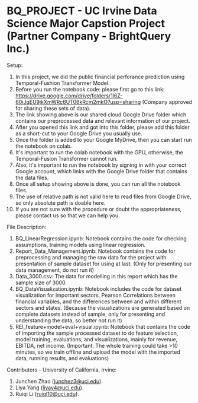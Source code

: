 # BQ_PROJECT - UC Irvine Data Science Major Capstion Project (Partner Company - BrightQuery Inc.)
Setup:
1. In this project, we did the public financial perforance prediction using Temporal-Fushion Transformer Model.
2. Before you run the notebook code: please first go to this link: https://drive.google.com/drive/folders/1I6Z-60iJqEU9jkXmWRc6UT06kRcm2mkO?usp=sharing (Company approved for sharing these sets of data).
3. The link showing above is our shared cloud Google Drive folder which contains our preprocessed data and relevant information of our project.
4. After you opened this link and got into this folder, please add this folder as a short-cut to your Google Drive you usually use.
5. Once the folder is added to your Google MyDrive, then you can start run the notebook on colab.
6. It's important to run the colab notebook with the GPU, otherwise, the Temporal-Fusion Transformer cannot run.
7. Also, it's important to run the notebook by signing in with your correct Google account, which links with the Google Drive folder that contains the data files.
8. Once all setup showing above is done, you can run all the notebook files.
9. The use of relative path is not valid here to read files from Google Drive, so only absolute path is doable here.
10. If you are not sure with the procedure or doubt the appropriateness, please contact us so that we can help you.

File Description:
1. BQ_LinearRegression.ipynb: Notebook contains the code for checking assumptions, training models using linear regression.
2. Report_Data_Management.ipynb: Notebook contains the code for preprocessing and managing the raw data for the project with presentation of sample dataset for using at last. (Only for presenting our data management, do not run it)
3. Data_3000.csv: The data for modelling in this report which has the sample size of 3000.
4. BQ_DataVisualization.ipynb: Notebook includes the code for dataset visualization for important sectors, Pearson Correlations between financial variables, and the differences between and within different sectors and states. (Because the visualizations are generated based on complete datasets instead of sample, only for presenting and understanding the data, so better not run it)
5. REI_feature+model+eval+visual.ipynb: Notebook that contains the code of importing the sample processed dataset to do feature selection, model training, evaluations, and visualizations, mainly for revenue, EBITDA, net income. (Important: The whole training could take >10 minutes, so we train offline and upload the model with the imported data, running results, and evaluations) 

Contributors - University of California, Irvine: 
1. Junchen Zhao (junchez3@uci.edu).
2. Liya Yang (liyay4@uci.edu).
3. Ruiqi Li (ruiql10@uci.edu).

